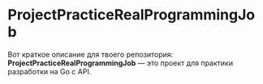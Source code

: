 # ProjectPracticeRealProgrammingJob
Вот краткое описание для твоего репозитория:  **ProjectPracticeRealProgrammingJob** — это проект для практики разработки на Go с API.
